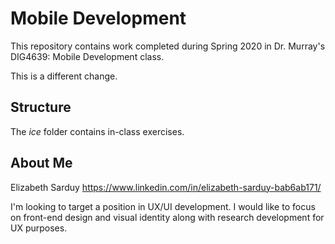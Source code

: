 # Mobile Development
This repository contains work completed during Spring 2020 in Dr. Murray's DIG4639: Mobile Development class.

This is a different change. 
## Structure
The *ice* folder contains in-class exercises. 

## About Me
Elizabeth Sarduy 
https://www.linkedin.com/in/elizabeth-sarduy-bab6ab171/

I'm looking to target a position in UX/UI development. I would like to focus on front-end design and visual identity along with research development for UX purposes. 
